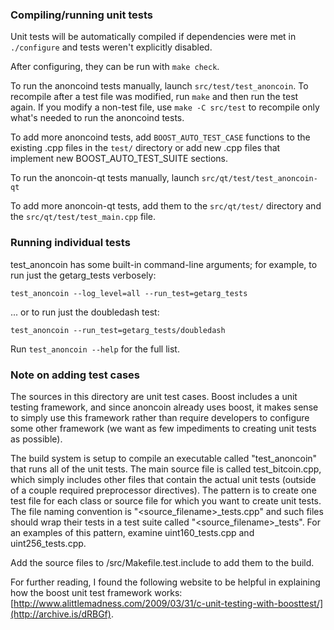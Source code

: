 ### Compiling/running unit tests

Unit tests will be automatically compiled if dependencies were met in `./configure`
and tests weren't explicitly disabled.

After configuring, they can be run with `make check`.

To run the anoncoind tests manually, launch `src/test/test_anoncoin`. To recompile
after a test file was modified, run `make` and then run the test again. If you
modify a non-test file, use `make -C src/test` to recompile only what's needed
to run the anoncoind tests.

To add more anoncoind tests, add `BOOST_AUTO_TEST_CASE` functions to the existing
.cpp files in the `test/` directory or add new .cpp files that
implement new BOOST_AUTO_TEST_SUITE sections.

To run the anoncoin-qt tests manually, launch `src/qt/test/test_anoncoin-qt`

To add more anoncoin-qt tests, add them to the `src/qt/test/` directory and
the `src/qt/test/test_main.cpp` file.

### Running individual tests

test_anoncoin has some built-in command-line arguments; for
example, to run just the getarg_tests verbosely:

    test_anoncoin --log_level=all --run_test=getarg_tests

... or to run just the doubledash test:

    test_anoncoin --run_test=getarg_tests/doubledash

Run `test_anoncoin --help` for the full list.

### Note on adding test cases

The sources in this directory are unit test cases.  Boost includes a
unit testing framework, and since anoncoin already uses boost, it makes
sense to simply use this framework rather than require developers to
configure some other framework (we want as few impediments to creating
unit tests as possible).

The build system is setup to compile an executable called "test_anoncoin"
that runs all of the unit tests.  The main source file is called
test_bitcoin.cpp, which simply includes other files that contain the
actual unit tests (outside of a couple required preprocessor
directives).  The pattern is to create one test file for each class or
source file for which you want to create unit tests.  The file naming
convention is "<source_filename>_tests.cpp" and such files should wrap
their tests in a test suite called "<source_filename>_tests".  For an
examples of this pattern, examine uint160_tests.cpp and
uint256_tests.cpp.

Add the source files to /src/Makefile.test.include to add them to the build.

For further reading, I found the following website to be helpful in
explaining how the boost unit test framework works:
[http://www.alittlemadness.com/2009/03/31/c-unit-testing-with-boosttest/](http://archive.is/dRBGf).
